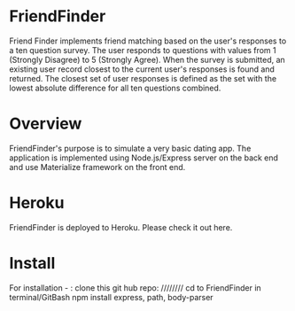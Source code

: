 # FriendFinder
Friend Finder implements friend matching based on the user's responses to a ten question survey. The user responds to questions with values from 1 (Strongly Disagree) to 5 (Strongly Agree). When the survey is submitted, an existing user record closest to the current user's responses is found and returned. The closest set of user responses is defined as the set with the lowest absolute difference for all ten questions combined.

# Overview
FriendFinder's purpose is to simulate a very basic dating app. The application is implemented using Node.js/Express server on the 
back end and use Materialize framework on the front end.

# Heroku 
FriendFinder is deployed to Heroku. Please check it out here.

# Install
For installation - :
clone this git hub repo: ////////
cd to FriendFinder in terminal/GitBash
npm install express, path, body-parser
